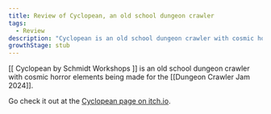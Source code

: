 ```yaml
---
title: Review of Cyclopean, an old school dungeon crawler
tags: 
  - Review
description: "Cyclopean is an old school dungeon crawler with cosmic horror elements being made for the Dungeon Crawler Jam 2024"
growthStage: stub
---
```


[[ Cyclopean by Schmidt Workshops ]] is an old school dungeon crawler with cosmic horror elements being made for the [[Dungeon Crawler Jam 2024]].

Go check it out at the [Cyclopean page on itch.io](https://schmidt-workshops.itch.io/cyclopean).

